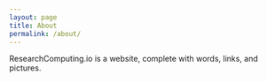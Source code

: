 ```yaml
---
layout: page
title: About
permalink: /about/
---
```


ResearchComputing.io is a website, complete with words, links, and pictures.


[jekyll-organization]: https://github.com/jekyll

